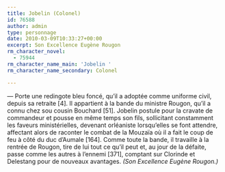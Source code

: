 ```yaml
---
title: Jobelin (Colonel)
id: 76588
author: admin
type: personnage
date: 2010-03-09T10:33:27+00:00
excerpt: Son Excellence Eugène Rougon
rm_character_novel:
  - 75944
rm_character_name_main: 'Jobelin '
rm_character_name_secondary: Colonel

---
```

— Porte une redingote bleu foncé, qu&rsquo;il a adoptée comme uniforme civil, depuis sa retraite [4]. Il appartient à la bande du ministre Rougon, qu&rsquo;il a connu chez sou cousin Bouchard [51]. Jobelin postule pour la cravate de commandeur et pousse en même temps son fils, sollicitant constamment les faveurs ministérielles, devenant orléaniste lorsqu&rsquo;elles se font attendre, affectant alors de raconter le combat de la Mouzaïa où il a fait le coup de feu à côté du duc d&rsquo;Aumale [164]. Comme toute la bande, il travaille à la rentrée de Rougon, tire de lui tout ce qu&rsquo;il peut et, au jour de la défaite, passe comme les autres à l&rsquo;ennemi [371], comptant sur Clorinde et Delestang pour de nouveaux avantages. _(Son Excellence Eugène Rougon.)_